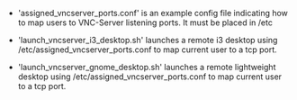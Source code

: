 - 'assigned_vncserver_ports.conf' is an example config file indicating how to map users to VNC-Server listening ports.
  It must be placed in /etc

- 'launch_vncserver_i3_desktop.sh' launches a remote i3 desktop using /etc/assigned_vncserver_ports.conf to map current user
   to a tcp port.
- 'launch_vncserver_gnome_desktop.sh' launches a remote lightweight desktop using /etc/assigned_vncserver_ports.conf to map current user
   to a tcp port.
